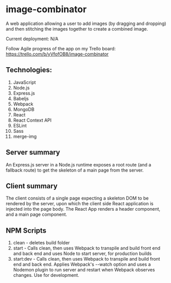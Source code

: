 # image-combinator
A web application allowing a user to add images (by dragging and dropping) and then stitching the images together to create a combined image.

Current deployment: N/A

Follow Agile progress of the app on my Trello board: https://trello.com/b/yVfofOB8/image-combinator

## Technologies:
1. JavaScript
2. Node.js
3. Express.js
4. Babeljs
5. Webpack
6. MongoDB
7. React
8. React Context API
9. ESLint
10. Sass
11. merge-img

## Server summary
An Express.js server in a Node.js runtime exposes a root route (and a fallback route) to get the skeleton of a main page from the server.

## Client summary
The client consists of a single page expecting a skeleton DOM to be rendered by the server, upon which the client side React application is injected into the page body. The React App renders a header component, and a main page component.

## NPM Scripts
1. clean - deletes build folder
2. start - Calls clean, then uses Webpack to transpile and build front end and back end and uses Node to start server, for production builds
3. start:dev - Calls clean, then uses Webpack to transpile and build front end and back end. Applies Webpack's --watch option and uses a Nodemon plugin to run server and restart when Webpack observes changes. Use for development.
